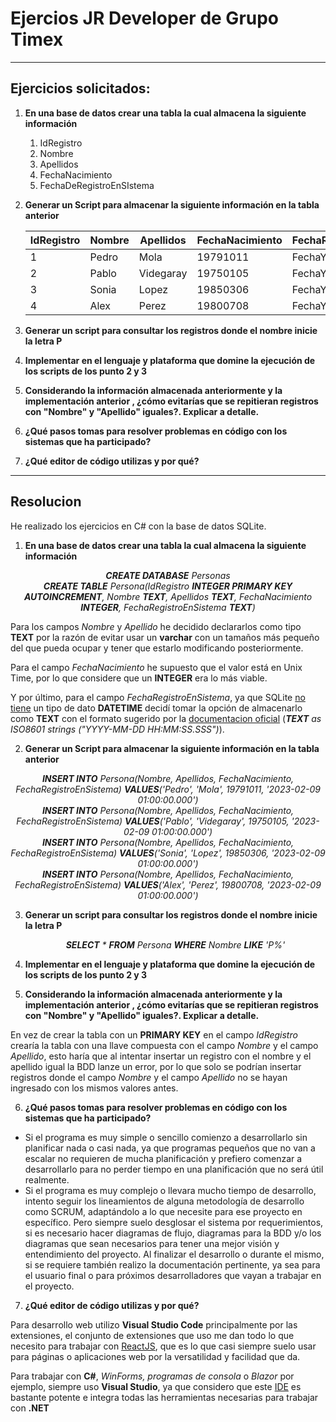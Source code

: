 # Ejercios JR Developer de Grupo Timex

---

## Ejercicios solicitados:

1. **En una base de datos crear una tabla la cual almacena la siguiente información** 

   1. IdRegistro 
   2. Nombre 
   3. Apellidos 
   4. FechaNacimiento 
   5. FechaDeRegistroEnSIstema 

2. **Generar un Script para almacenar la siguiente información en la tabla anterior** 

   | IdRegistro | Nombre | Apellidos | FechaNacimiento | FechaRegistroEnSistema |
   | ---------- | ------ | --------- | --------------- | ---------------------- |
   | 1          | Pedro  | Mola      | 19791011        | FechaYHoraActual       |
   | 2          | Pablo  | Videgaray | 19750105        | FechaYHoraActual       |
   | 3          | Sonia  | Lopez     | 19850306        | FechaYHoraActual       |
   | 4          | Alex   | Perez     | 19800708        | FechaYHoraActual       |

    

3. **Generar un script para consultar los registros donde el nombre inicie la letra P**

4. **Implementar en el lenguaje y plataforma que domine la ejecución de los scripts de los punto 2 y 3**

5. **Considerando la información almacenada anteriormente y la implementación anterior , ¿cómo evitarías que se repitieran registros con "Nombre" y "Apellido" iguales?. Explicar a detalle.**

6. **¿Qué pasos tomas para resolver problemas en código con los sistemas que ha participado?**

7. **¿Qué editor de código utilizas y por qué?**

---

## Resolucion

He realizado los ejercicios en C# con la base de datos SQLite.

1. **En una base de datos crear una tabla la cual almacena la siguiente información**

<div align="center"><i><b>CREATE DATABASE</b> Personas</i></div>

<div align="center"><i><b>CREATE TABLE</b> Persona(IdRegistro <b>INTEGER PRIMARY KEY AUTOINCREMENT</b>, Nombre <b>TEXT</b>, Apellidos <b>TEXT</b>, FechaNacimiento <b>INTEGER</b>, FechaRegistroEnSistema <b>TEXT</b>)</i></div>

Para los campos *Nombre* y *Apellido* he decidido declararlos como tipo **TEXT** por la razón de evitar usar un **varchar** con un tamaños más pequeño del que pueda ocupar y tener que estarlo modificando posteriormente.

Para el campo *FechaNacimiento* he supuesto que el valor está en Unix Time, por lo que considere que un **INTEGER** era lo más viable.

Y por último, para el campo *FechaRegistroEnSistema*, ya que SQLite [no tiene](https://www.sqlite.org/datatype3.html#:~:text=2.2.-,Date%20and%20Time%20Datatype,DD%20HH%3AMM%3ASS.) un tipo de dato **DATETIME** decidí tomar la opción de almacenarlo como **TEXT** con el formato sugerido por la [documentacion oficial](https://www.sqlite.org/datatype3.html) (***TEXT** as ISO8601 strings ("YYYY-MM-DD HH:MM:SS.SSS")*).

2. **Generar un Script para almacenar la siguiente información en la tabla anterior**

<div align="center"><i><b>INSERT INTO</b> Persona(Nombre, Apellidos, FechaNacimiento, FechaRegistroEnSistema) <b>VALUES</b>('Pedro', 'Mola', 19791011, '2023-02-09 01:00:00.000')</i></div>

<div align="center"><i><b>INSERT INTO</b> Persona(Nombre, Apellidos, FechaNacimiento, FechaRegistroEnSistema) <b>VALUES</b>('Pablo', 'Videgaray', 19750105, '2023-02-09 01:00:00.000')</i></div>

<div align="center"><i><b>INSERT INTO</b> Persona(Nombre, Apellidos, FechaNacimiento, FechaRegistroEnSistema) <b>VALUES</b>('Sonia', 'Lopez', 19850306, '2023-02-09 01:00:00.000')</i></div>

<div align="center"><i><b>INSERT INTO</b> Persona(Nombre, Apellidos, FechaNacimiento, FechaRegistroEnSistema) <b>VALUES</b>('Alex', 'Perez', 19800708, '2023-02-09 01:00:00.000')</i></div>

3. **Generar un script para consultar los registros donde el nombre inicie la letra P**

   <div align="center"><i><b>SELECT</b> * <b>FROM</b> Persona <b>WHERE</b> Nombre <b>LIKE</b> 'P%'</i></div>

4. **Implementar en el lenguaje y plataforma que domine la ejecución de los scripts de los punto 2 y 3**



5. **Considerando la información almacenada anteriormente y la implementación anterior , ¿cómo evitarías que se repitieran registros con "Nombre" y "Apellido" iguales?. Explicar a detalle.**

En vez de crear la tabla con un **PRIMARY KEY** en el campo *IdRegistro* crearía la tabla con una llave compuesta con el campo *Nombre* y el campo *Apellido*, esto haría que al intentar insertar un registro con el nombre y el apellido igual la BDD lanze un error, por lo que solo se podrían insertar registros donde el campo *Nombre* y el campo *Apellido* no se hayan ingresado con los mismos valores antes.

6. **¿Qué pasos tomas para resolver problemas en código con los sistemas que ha participado?**

- Si el programa es muy simple o sencillo comienzo a desarrollarlo sin planificar nada o casi nada, ya que programas pequeños que no van a escalar no requieren de mucha planificación y prefiero comenzar a desarrollarlo para no perder tiempo en una planificación que no será útil realmente.
- Si el programa es muy complejo o llevara mucho tiempo de desarrollo, intento seguir los lineamientos de alguna metodología de desarrollo como SCRUM, adaptándolo a lo que necesite para ese proyecto en específico. Pero siempre suelo desglosar el sistema por requerimientos, si es necesario hacer diagramas de flujo, diagramas para la BDD y/o los diagramas que sean necesarios para tener una mejor visión y entendimiento del proyecto. Al finalizar el desarrollo o durante el mismo, si se requiere también realizo la documentación pertinente, ya sea para el usuario final o para próximos desarrolladores que vayan a trabajar en el proyecto.

7. **¿Qué editor de código utilizas y por qué?**

Para desarrollo web utilizo **Visual Studio Code** principalmente por las extensiones, el conjunto de extensiones que uso me dan todo lo que necesito para trabajar con <u>ReactJS</u>, que es lo que casi siempre suelo usar para páginas o aplicaciones web por la versatilidad y facilidad que da.


Para trabajar con **C#**, *WinForms, programas de consola* o *Blazor* por ejemplo, siempre uso **Visual Studio**, ya que considero que este <u>IDE</u> es bastante potente e integra todas las herramientas necesarias para trabajar con **.NET**

